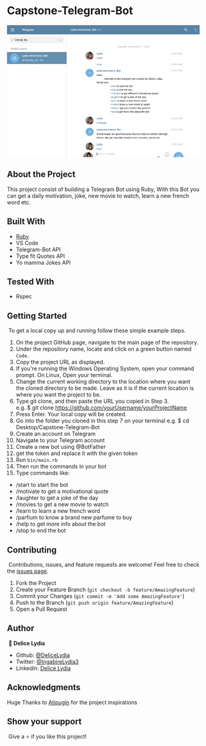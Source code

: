 # Capstone-Telegram-Bot

![Top Page Screenshot](./screenshot.png)

## About the Project

This project consist of building a Telegram Bot using Ruby, With this Bot you can get a daily motivation,
joke, new movie to watch, learn a new french word etc.

## Built With

* [Ruby](https://www.ruby-lang.org/en/)
* VS Code
* Telegram-Bot API
* Type fit Quotes API
* Yo mamma Jokes API

## Tested With

* Rspec

## Getting Started
​
To get a local copy up and running follow these simple example steps.
​
1. On the project GitHub page, navigate to the main page of the repository.
2. Under the repository name, locate and click on a green button named `Code`. 
3. Copy the project URL as displayed.
4. If you're running the Windows Operating System, open your command prompt. On Linux, Open your terminal. 
5. Change the current working directory to the location where you want the cloned directory to be made. Leave as it is if the current location is where you want the project to be. 
6. Type git clone, and then paste the URL you copied in Step 3. <br>
e.g. $ git clone https://github.com/yourUsername/yourProjectName 
7. Press Enter. Your local copy will be created. 
8. Go into the folder you cloned in this step 7 on your terminal
e.g. $ cd Desktop/Capstone-Telegram-Bot
9. Create an account on Telegram
10. Navigate to your Telegram account
11. Create a new bot using @BotFather
12. get the token and replace it with the given token
13. Run `bin/main.rb` 
14. Then run the commands in your bot
15. Type commands like:
* /start to start the bot
* /motivate to get a motivational quote
* /laughter to get a joke of the day
* /movies to get a new movie to watch
* /learn to learn a new french word
* /parfium to know a brand new parfume to buy
* /help to get more info about the bot
* /stop to end the bot

## Contributing
​
Contributions, issues, and feature requests are welcome!
Feel free to check the [issues page](../../issues).

1. Fork the Project
2. Create your Feature Branch (`git checkout -b feature/AmazingFeature`)
3. Commit your Changes (`git commit -m 'Add some AmazingFeature'`)
4. Push to the Branch (`git push origin feature/AmazingFeature`)
5. Open a Pull Request

## Author
​
👤 **Delice Lydia**
​
- Github: [@DeliceLydia](https://github.com/DeliceLydia)
- Twitter: [@IngabireLydia3](https://twitter.com/IngabireLydia)
- Linkedin: [Delice Lydia](https://www.linkedin.com/in/delice-lydia)

## Acknowledgments

Huge Thanks to [Atipugin](https://github.com/atipugin/telegram-bot-ruby) for the project inspirations

## Show your support
​
Give a ⭐️ if you like this project!
